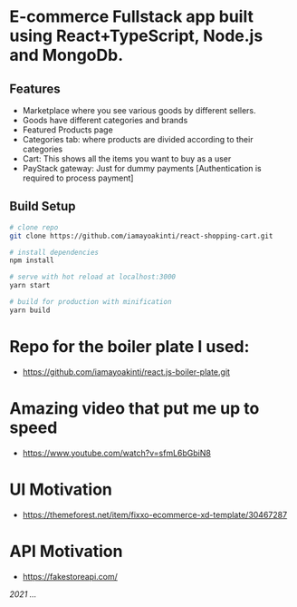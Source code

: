 # E-commerce Fullstack app built using React+TypeScript, Node.js and MongoDb.
## Features
- Marketplace where you see various goods by different sellers. 
- Goods have different categories and brands
- Featured Products page
- Categories tab: where products are divided according to their categories
- Cart: This shows all the items you want to buy as a user
- PayStack gateway: Just for dummy payments [Authentication is required to process payment]
## Build Setup
``` bash
# clone repo
git clone https://github.com/iamayoakinti/react-shopping-cart.git

# install dependencies
npm install

# serve with hot reload at localhost:3000
yarn start

# build for production with minification
yarn build
```

# Repo for the boiler plate I used:
- https://github.com/iamayoakinti/react.js-boiler-plate.git

# Amazing video that put me up to speed
- https://www.youtube.com/watch?v=sfmL6bGbiN8
# UI Motivation
- https://themeforest.net/item/fixxo-ecommerce-xd-template/30467287
# API Motivation
- https://fakestoreapi.com/

_2021 ..._
